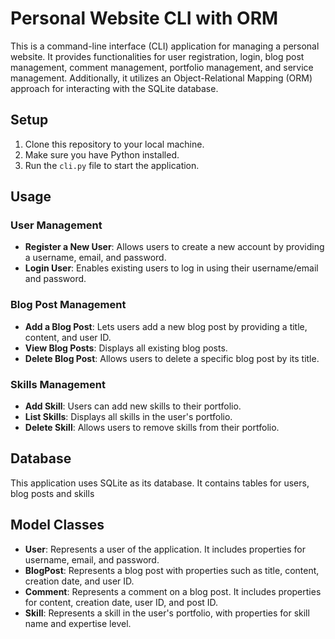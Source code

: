 # Personal Website CLI with ORM

This is a command-line interface (CLI) application for managing a personal website. It provides functionalities for user registration, login, blog post management, comment management, portfolio management, and service management. Additionally, it utilizes an Object-Relational Mapping (ORM) approach for interacting with the SQLite database.

## Setup

1. Clone this repository to your local machine.
2. Make sure you have Python installed.
3. Run the `cli.py` file to start the application.

## Usage

### User Management

- **Register a New User**: Allows users to create a new account by providing a username, email, and password.
- **Login User**: Enables existing users to log in using their username/email and password.

### Blog Post Management

- **Add a Blog Post**: Lets users add a new blog post by providing a title, content, and user ID.
- **View Blog Posts**: Displays all existing blog posts.
- **Delete Blog Post**: Allows users to delete a specific blog post by its title.

### Skills Management
- **Add Skill**: Users can add new skills to their portfolio.
- **List Skills**: Displays all skills in the user's portfolio.
- **Delete Skill**: Allows users to remove skills from their portfolio.

## Database

This application uses SQLite as its database. It contains tables for users, blog posts and skills

## Model Classes

- **User**: Represents a user of the application. It includes properties for username, email, and password.
- **BlogPost**: Represents a blog post with properties such as title, content, creation date, and user ID.
- **Comment**: Represents a comment on a blog post. It includes properties for content, creation date, user ID, and post ID.
- **Skill**: Represents a skill in the user's portfolio, with properties for skill name and expertise level.
